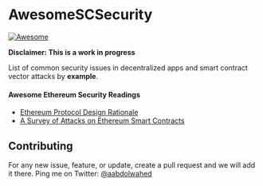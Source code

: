 # AwesomeSCSecurity
[![Awesome](https://cdn.rawgit.com/sindresorhus/awesome/d7305f38d29fed78fa85652e3a63e154dd8e8829/media/badge.svg)](https://github.com/aabdulwahed/AwesomeSCSecurity)
 
 **Disclaimer: This is a work in progress**


List of common security issues in decentralized apps and smart contract vector attacks by **example**.


#### Awesome Ethereum Security Readings

- [Ethereum Protocol Design Rationale](https://github.com/ethereum/wiki/wiki/Design-Rationale) 
- [A Survey of Attacks on Ethereum Smart Contracts](https://eprint.iacr.org/2016/1007.pdf)

## Contributing
For any new issue, feature, or update, create a pull request and we will add it there. Ping me on Twitter: [@aabdolwahed](https://twitter.com/aabdolwahed)